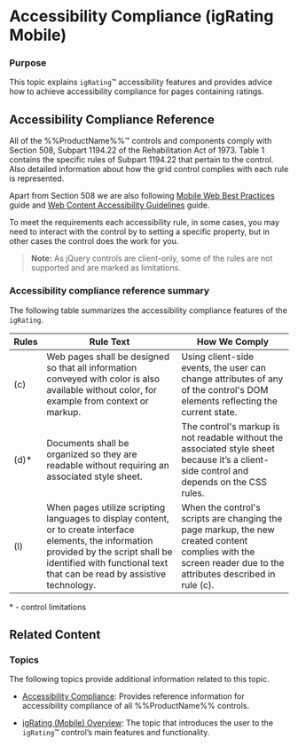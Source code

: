 ﻿<!--
|metadata|
{
    "fileName": "igrating(mobile)-accessibility",
    "controlName": "igRatingMobile",
    "tags": ["Section 508"]
}
|metadata|
-->

# Accessibility Compliance (igRating Mobile)



### Purpose

This topic explains `igRating`™ accessibility features and provides advice how to achieve accessibility compliance for pages containing ratings.



## Accessibility Compliance Reference

All of the %%ProductName%%™ controls and components comply with Section 508, Subpart 1194.22 of the Rehabilitation Act of 1973. Table 1 contains the specific rules of Subpart 1194.22 that pertain to the control. Also detailed information about how the grid control complies with each rule is represented.

Apart from Section 508 we are also following [Mobile Web Best Practices](http://www.w3.org/TR/mobile-bp/) guide and [Web Content Accessibility Guidelines](http://www.w3.org/WAI/intro/wcag.php) guide.

To meet the requirements each accessibility rule, in some cases, you may need to interact with the control by to setting a specific property, but in other cases the control does the work for you.

> **Note:** As jQuery controls are client-only, some of the rules are not supported and are marked as limitations.

### Accessibility compliance reference summary

The following table summarizes the accessibility compliance features of the `igRating`.

Rules | Rule Text | How We Comply
---|---|---
(c) | Web pages shall be designed so that all information conveyed with color is also available without color, for example from context or markup. | Using client-side events, the user can change attributes of any of the control's DOM elements reflecting the current state.
(d)* | Documents shall be organized so they are readable without requiring an associated style sheet. | The control's markup is not readable without the associated style sheet because it’s a client-side control and depends on the CSS rules.
(l) | When pages utilize scripting languages to display content, or to create interface elements, the information provided by the script shall be identified with functional text that can be read by assistive technology. | When the control's scripts are changing the page markup, the new created content complies with the screen reader due to the attributes described in rule (c).

\* - control limitations


## <a id="related-content"></a> Related Content

### <a id="topics"></a> Topics


The following topics provide additional information related to this topic.

- [Accessibility Compliance](Accessibility-Compliance.html): Provides reference information for accessibility compliance of all %%ProductName%% controls.

- [igRating (Mobile) Overview](igRating%28Mobile%29-Overview.html): The topic that introduces the user to the `igRating`™ control’s main features and functionality.





 

 


